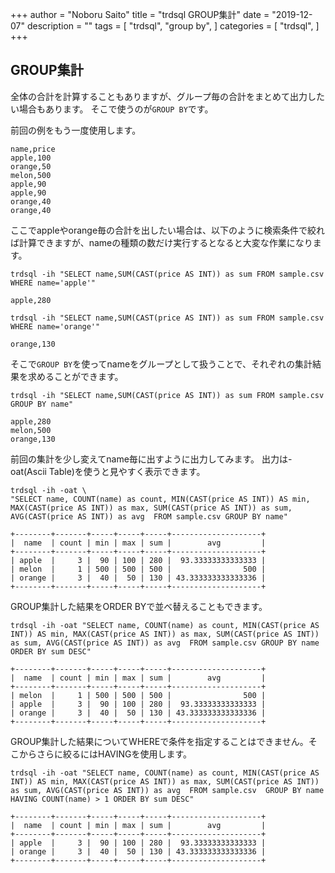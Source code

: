 +++
author = "Noboru Saito"
title = "trdsql GROUP集計"
date = "2019-12-07"
description = ""
tags = [
    "trdsql",
    "group by",
]
categories = [
    "trdsql",
]
+++

## GROUP集計

全体の合計を計算することもありますが、グループ毎の合計をまとめて出力したい場合もあります。
そこで使うのが`GROUP BY`です。

前回の例をもう一度使用します。

```sample.csv
name,price
apple,100
orange,50
melon,500
apple,90
apple,90
orange,40
orange,40
```

ここでappleやorange毎の合計を出したい場合は、以下のように検索条件で絞れば計算できますが、nameの種類の数だけ実行するとなると大変な作業になります。

```console
trdsql -ih "SELECT name,SUM(CAST(price AS INT)) as sum FROM sample.csv WHERE name='apple'"
```
```
apple,280
```

```console
trdsql -ih "SELECT name,SUM(CAST(price AS INT)) as sum FROM sample.csv WHERE name='orange'"
```
```
orange,130
```

そこで`GROUP BY`を使ってnameをグループとして扱うことで、それぞれの集計結果を求めることができます。

```console
trdsql -ih "SELECT name,SUM(CAST(price AS INT)) as sum FROM sample.csv GROUP BY name"
```
```
apple,280
melon,500
orange,130
```

前回の集計を少し変えてname毎に出すように出力してみます。
出力は-oat(Ascii Table)を使うと見やすく表示できます。

```console
trdsql -ih -oat \
"SELECT name, COUNT(name) as count, MIN(CAST(price AS INT)) AS min, MAX(CAST(price AS INT)) as max, SUM(CAST(price AS INT)) as sum,  AVG(CAST(price AS INT)) as avg  FROM sample.csv GROUP BY name"
```
```
+--------+-------+-----+-----+-----+--------------------+
|  name  | count | min | max | sum |        avg         |
+--------+-------+-----+-----+-----+--------------------+
| apple  |     3 |  90 | 100 | 280 |  93.33333333333333 |
| melon  |     1 | 500 | 500 | 500 |                500 |
| orange |     3 |  40 |  50 | 130 | 43.333333333333336 |
+--------+-------+-----+-----+-----+--------------------+
```

GROUP集計した結果をORDER BYで並べ替えることもできます。

```console
trdsql -ih -oat "SELECT name, COUNT(name) as count, MIN(CAST(price AS INT)) AS min, MAX(CAST(price AS INT)) as max, SUM(CAST(price AS INT)) as sum, AVG(CAST(price AS INT)) as avg  FROM sample.csv GROUP BY name ORDER BY sum DESC"
```
```
+--------+-------+-----+-----+-----+--------------------+
|  name  | count | min | max | sum |        avg         |
+--------+-------+-----+-----+-----+--------------------+
| melon  |     1 | 500 | 500 | 500 |                500 |
| apple  |     3 |  90 | 100 | 280 |  93.33333333333333 |
| orange |     3 |  40 |  50 | 130 | 43.333333333333336 |
+--------+-------+-----+-----+-----+--------------------+
```

GROUP集計した結果についてWHEREで条件を指定することはできません。そこからさらに絞るにはHAVINGを使用します。

```console
trdsql -ih -oat "SELECT name, COUNT(name) as count, MIN(CAST(price AS INT)) AS min, MAX(CAST(price AS INT)) as max, SUM(CAST(price AS INT)) as sum, AVG(CAST(price AS INT)) as avg  FROM sample.csv  GROUP BY name  HAVING COUNT(name) > 1 ORDER BY sum DESC"
```
```
+--------+-------+-----+-----+-----+--------------------+
|  name  | count | min | max | sum |        avg         |
+--------+-------+-----+-----+-----+--------------------+
| apple  |     3 |  90 | 100 | 280 |  93.33333333333333 |
| orange |     3 |  40 |  50 | 130 | 43.333333333333336 |
+--------+-------+-----+-----+-----+--------------------+
```
